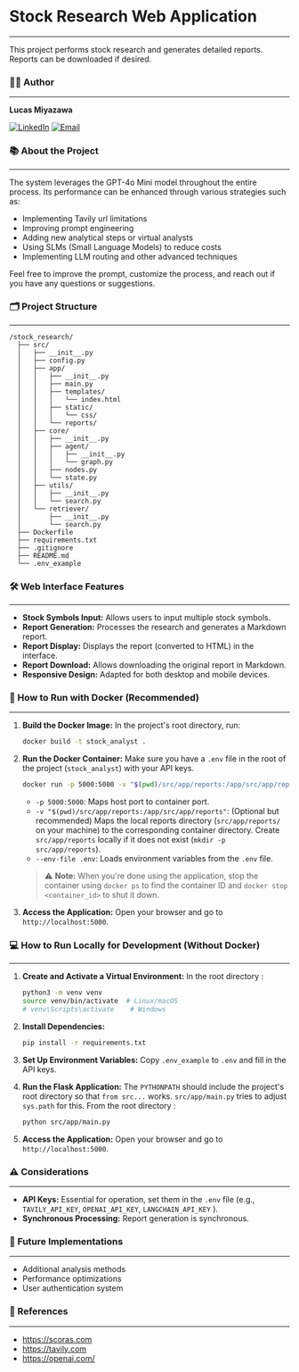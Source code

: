 # Stock Research Web Application

---

This project performs stock research and generates detailed reports. Reports can be downloaded if desired.

### 👨‍💻 Author

---

**Lucas Miyazawa**

[![LinkedIn](https://img.shields.io/badge/LinkedIn-0077B5?style=for-the-badge&logo=linkedin&logoColor=white)](https://www.linkedin.com/in/lucasmiyazawa/) [![Email](https://img.shields.io/badge/Email-D14836?style=for-the-badge&logo=gmail&logoColor=white)](mailto:lucasmiyazawa@icloud.com)

### 📚 About the Project

---

The system leverages the GPT-4o Mini model throughout the entire process. Its performance can be enhanced through various strategies such as:

- Implementing Tavily url limitations
- Improving prompt engineering
- Adding new analytical steps or virtual analysts
- Using SLMs (Small Language Models) to reduce costs
- Implementing LLM routing and other advanced techniques

Feel free to improve the prompt, customize the process, and reach out if you have any questions or suggestions.

### 🗂️ Project Structure

---

```
/stock_research/
  ├── src/                                
  │   ├── __init__.py
  │   ├── config.py                        
  │   ├── app/                            
  │   │   ├── __init__.py
  │   │   ├── main.py                     
  │   │   ├── templates/                  
  │   │   │   └── index.html
  │   │   ├── static/                     
  │   │   │   └── css/
  │   │   └── reports/                    
  │   ├── core/                           
  │   │   ├── __init__.py
  │   │   ├── agent/
  │   │   │   ├── __init__.py
  │   │   │   └── graph.py
  │   │   ├── nodes.py
  │   │   └── state.py
  │   ├── utils/                           
  │   │   ├── __init__.py      
  │   │   └── search.py
  │   └── retriever/                      
  │       ├── __init__.py
  │       └── search.py
  ├── Dockerfile
  ├── requirements.txt
  ├── .gitignore
  ├── README.md                           
  └── .env_example
```

### 🛠️ Web Interface Features

---

- **Stock Symbols Input:** Allows users to input multiple stock symbols.
- **Report Generation:** Processes the research and generates a Markdown report.
- **Report Display:** Displays the report (converted to HTML) in the interface.
- **Report Download:** Allows downloading the original report in Markdown.
- **Responsive Design:** Adapted for both desktop and mobile devices.

### 🐳 How to Run with Docker (Recommended)

---

1. **Build the Docker Image:**
   In the project's root directory, run:
   ```bash
   docker build -t stock_analyst .
   ```

2. **Run the Docker Container:**
   Make sure you have a `.env` file in the root of the project (`stock_analyst`) with your API keys.
   ```bash
   docker run -p 5000:5000 -v "$(pwd)/src/app/reports:/app/src/app/reports" --env-file .env stock_analyst
   ```
   - `-p 5000:5000`: Maps host port to container port.
   - `-v "$(pwd)/src/app/reports:/app/src/app/reports"`: (Optional but recommended) Maps the local reports directory (`src/app/reports/` on your machine) to the corresponding container directory. Create `src/app/reports` locally if it does not exist (`mkdir -p src/app/reports`).
   - `--env-file .env`: Loads environment variables from the `.env` file.

   > ⚠️ **Note:** When you're done using the application, stop the container using `docker ps` to find the container ID and `docker stop <container_id>` to shut it down.

3. **Access the Application:**
   Open your browser and go to `http://localhost:5000`.

### 💻 How to Run Locally for Development (Without Docker)

---

1. **Create and Activate a Virtual Environment:**
   In the root directory :
   ```bash
   python3 -m venv venv
   source venv/bin/activate  # Linux/macOS
   # venv\Scripts\activate    # Windows
   ```

2. **Install Dependencies:**
   ```bash
   pip install -r requirements.txt
   ```

3. **Set Up Environment Variables:**
   Copy `.env_example` to `.env` and fill in the API keys.

4. **Run the Flask Application:**
   The `PYTHONPATH` should include the project's root directory so that `from src...` works. `src/app/main.py` tries to adjust `sys.path` for this.
   From the root directory :
   ```bash
   python src/app/main.py
   ```

5. **Access the Application:**
   Open your browser and go to `http://localhost:5000`.

### ⚠️ Considerations

---

- **API Keys:** Essential for operation, set them in the `.env` file (e.g., `TAVILY_API_KEY`, `OPENAI_API_KEY`, `LANGCHAIN_API_KEY` ).
- **Synchronous Processing:** Report generation is synchronous.

### 🔮 Future Implementations

---

- Additional analysis methods
- Performance optimizations
- User authentication system

### 🔗 References

---

- https://scoras.com
- https://tavily.com
- https://openai.com/